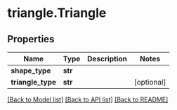 # triangle.Triangle

## Properties
Name | Type | Description | Notes
------------ | ------------- | ------------- | -------------
**shape_type** | **str** |  | 
**triangle_type** | **str** |  | [optional] 

[[Back to Model list]](../README.md#documentation-for-models) [[Back to API list]](../README.md#documentation-for-api-endpoints) [[Back to README]](../README.md)



